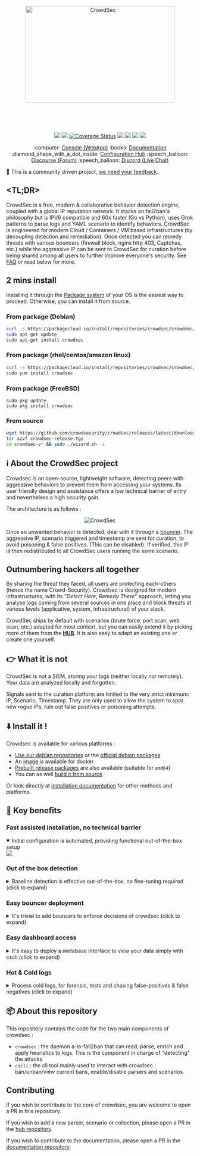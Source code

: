 
<p align="center">
<img src="https://github.com/crowdsecurity/crowdsec-docs/blob/main/crowdsec-docs/static/img/crowdsec_logo.png" alt="CrowdSec" title="CrowdSec" width="400" height="260"/>
</p>
</br>
</br>
</br>
<p align="center">
<img src="https://github.com/crowdsecurity/crowdsec/workflows/tests/badge.svg">
<img src="https://github.com/crowdsecurity/crowdsec/workflows/build/badge.svg">
<a href='https://coveralls.io/github/crowdsecurity/crowdsec?branch=master'><img src='https://coveralls.io/repos/github/crowdsecurity/crowdsec/badge.svg?branch=master' alt='Coverage Status' /></a>
<img src="https://goreportcard.com/badge/github.com/crowdsecurity/crowdsec">
<img src="https://img.shields.io/github/license/crowdsecurity/crowdsec">
<img src="https://img.shields.io/endpoint?url=https://gist.githubusercontent.com/AlteredCoder/ed74e50c43e3b17bdfc4d93149f23d37/raw/crowdsec_parsers_badge.json">
<img src="https://img.shields.io/endpoint?url=https://gist.githubusercontent.com/AlteredCoder/ed74e50c43e3b17bdfc4d93149f23d37/raw/crowdsec_scenarios_badge.json">
</p>

<p align="center">
:computer: <a href="https://app.crowdsec.net">Console (WebApp)</a>
:books: <a href="https://doc.crowdsec.net">Documentation</a>
:diamond_shape_with_a_dot_inside: <a href="https://hub.crowdsec.net">Configuration Hub</a>
:speech_balloon: <a href="https://discourse.crowdsec.net">Discourse (Forum)</a>
:speech_balloon: <a href="https://discord.gg/wGN7ShmEE8">Discord (Live Chat)</a>
</p>


:dancer: This is a community driven project, <a href="https://forms.gle/ZQBQcptG2wYGajRX8">we need your feedback</a>.

## <TL;DR>

CrowdSec is a free, modern & collaborative behavior detection engine, coupled with a global IP reputation network. It stacks on fail2ban's philosophy but is IPV6 compatible and 60x faster (Go vs Python), uses Grok patterns to parse logs and YAML scenario to identify behaviors. CrowdSec is engineered for modern Cloud / Containers / VM based infrastructures (by decoupling detection and remediation). Once detected you can remedy threats with various bouncers (firewall block, nginx http 403, Captchas, etc.) while the aggressive IP can be sent to CrowdSec for curation before being shared among all users to further improve everyone's security. See [FAQ](https://doc.crowdsec.net/docs/faq) or read below for more.

## 2 mins install

Installing it through the [Package system](https://doc.crowdsec.net/docs/getting_started/install_crowdsec) of your OS is the easiest way to proceed. 
Otherwise, you can install it from source.

### From package (Debian)

```sh
curl -s https://packagecloud.io/install/repositories/crowdsec/crowdsec/script.deb.sh | sudo bash
sudo apt-get update
sudo apt-get install crowdsec
```

### From package (rhel/centos/amazon linux)

```sh
curl -s https://packagecloud.io/install/repositories/crowdsec/crowdsec/script.rpm.sh | sudo bash
sudo yum install crowdsec
```

### From package (FreeBSD)

```
sudo pkg update
sudo pkg install crowdsec
```

### From source

```sh
wget https://github.com/crowdsecurity/crowdsec/releases/latest/download/crowdsec-release.tgz
tar xzvf crowdsec-release.tgz
cd crowdsec-v* && sudo ./wizard.sh -i
```

## :information_source: About the CrowdSec project

Crowdsec is an open-source, lightweight software, detecting peers with aggressive behaviors to prevent them from accessing your systems. Its user friendly design and assistance offers a low technical barrier of entry and nevertheless a high security gain.

The architecture is as follows :

<p align="center">
 <img src="https://github.com/crowdsecurity/crowdsec-docs/blob/main/crowdsec-docs/static/img/crowdsec_architecture.png" alt="CrowdSec" title="CrowdSec"/>
</p>

Once an unwanted behavior is detected, deal with it through a [bouncer](https://hub.crowdsec.net/browse/#bouncers). The aggressive IP, scenario triggered and timestamp are sent for curation, to avoid poisoning & false positives. (This can be disabled). If verified, this IP is then redistributed to all CrowdSec users running the same scenario.

## Outnumbering hackers all together

By sharing the threat they faced, all users are protecting each-others (hence the name Crowd-Security). Crowdsec is designed for modern infrastructures, with its "*Detect Here, Remedy There*" approach, letting you analyse logs coming from several sources in one place and block threats at various levels (applicative, system, infrastructural) of your stack.

CrowdSec ships by default with scenarios (brute force, port scan, web scan, etc.) adapted for most context, but you can easily extend it by picking more of them from the **[HUB](https://hub.crowdsec.net)**. It is also easy to adapt an existing one or create one yourself.

## :point_right: What it is not

CrowdSec is not a SIEM, storing your logs (neither locally nor remotely). Your data are analyzed locally and forgotten.

Signals sent to the curation platform are limited to the very strict minimum: IP, Scenario, Timestamp. They are only used to allow the system to spot new rogue IPs, rule out false positives or poisoning attempts.

## :arrow_down: Install it !

Crowdsec is available for various platforms :

 - [Use our debian repositories](https://doc.crowdsec.net/docs/getting_started/install_crowdsec) or the [official debian packages](https://packages.debian.org/search?keywords=crowdsec&searchon=names&suite=stable&section=all)
 - An [image](https://hub.docker.com/r/crowdsecurity/crowdsec) is available for docker
 - [Prebuilt release packages](https://github.com/crowdsecurity/crowdsec/releases) are also available (suitable for `amd64`)
 - You can as well [build it from source](https://doc.crowdsec.net/docs/user_guides/building)

Or look directly at [installation documentation](https://doc.crowdsec.net/docs/getting_started/install_crowdsec) for other methods and platforms.

## :tada: Key benefits

### Fast assisted installation, no technical barrier

<details open>
  <summary>Initial configuration is automated, providing functional out-of-the-box setup</summary>
  <img src="https://github.com/crowdsecurity/crowdsec-docs/blob/main/crowdsec-docs/static/img/crowdsec_install.gif?raw=true">
</details>

### Out of the box detection

<details>
  <summary>Baseline detection is effective out-of-the-box, no fine-tuning required (click to expand)</summary>
  <img src="https://github.com/crowdsecurity/crowdsec-docs/blob/main/crowdsec-docs/static/img/out-of-the-box-protection.gif?raw=true">
</details>

### Easy bouncer deployment

<details>
  <summary>It's trivial to add bouncers to enforce decisions of crowdsec (click to expand)</summary>
  <img src="https://github.com/crowdsecurity/crowdsec-docs/blob/main/crowdsec-docs/static/img/blocker-installation.gif?raw=true">
</details>

### Easy dashboard access

<details>
  <summary>It's easy to deploy a metabase interface to view your data simply with cscli (click to expand)</summary>
  <img src="https://github.com/crowdsecurity/crowdsec-docs/blob/main/crowdsec-docs/static/img/cscli-metabase.gif?raw=true">
</details>

### Hot & Cold logs

<details>
  <summary>Process cold logs, for forensic, tests and chasing false-positives & false negatives (click to expand)</summary>
  <img src="https://github.com/crowdsecurity/crowdsec-docs/blob/main/crowdsec-docs/static/img/forensic-mode.gif?raw=true">
</details>


## 📦 About this repository

This repository contains the code for the two main components of crowdsec :
 - `crowdsec` : the daemon a-la-fail2ban that can read, parse, enrich and apply heuristics to logs. This is the component in charge of "detecting" the attacks
 - `cscli` : the cli tool mainly used to interact with crowdsec : ban/unban/view current bans, enable/disable parsers and scenarios.


## Contributing

If you wish to contribute to the core of crowdsec, you are welcome to open a PR in this repository.

If you wish to add a new parser, scenario or collection, please open a PR in the [hub repository](https://github.com/crowdsecurity/hub).

If you wish to contribute to the documentation, please open a PR in the [documentation repository](http://github.com/crowdsecurity/crowdsec-docs).
